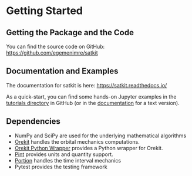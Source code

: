 # Getting Started

## Getting the Package and the Code

You can find the source code on GitHub: <https://github.com/egemenimre/satkit>

## Documentation and Examples

The documentation for satkit is here: <https://satkit.readthedocs.io/>

As a quick-start, you can find some hands-on Jupyter examples in the [tutorials directory](https://github.com/egemenimre/satkit/tree/master/docs/tutorials) in GitHub (or in the [documentation](tutorials.md) for a text version).

## Dependencies

- NumPy and SciPy are used for the underlying mathematical algorithms
- [Orekit](https://www.orekit.org) handles the orbital mechanics computations.
- [Orekit Python Wrapper](https://gitlab.orekit.org/orekit-labs/python-wrapper) provides a Python wrapper for Orekit.
- [Pint](https://github.com/hgrecco/pint) provides units and quantity support.
- [Portion](https://github.com/AlexandreDecan/portion) handles the time interval mechanics
- Pytest provides the testing framework